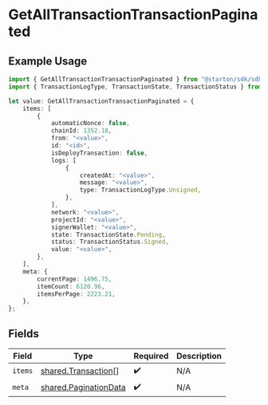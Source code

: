 # GetAllTransactionTransactionPaginated

## Example Usage

```typescript
import { GetAllTransactionTransactionPaginated } from "@starton/sdk/sdk/models/operations";
import { TransactionLogType, TransactionState, TransactionStatus } from "@starton/sdk/sdk/models/shared";

let value: GetAllTransactionTransactionPaginated = {
    items: [
        {
            automaticNonce: false,
            chainId: 1352.18,
            from: "<value>",
            id: "<id>",
            isDeployTransaction: false,
            logs: [
                {
                    createdAt: "<value>",
                    message: "<value>",
                    type: TransactionLogType.Unsigned,
                },
            ],
            network: "<value>",
            projectId: "<value>",
            signerWallet: "<value>",
            state: TransactionState.Pending,
            status: TransactionStatus.Signed,
            value: "<value>",
        },
    ],
    meta: {
        currentPage: 1496.75,
        itemCount: 6120.96,
        itemsPerPage: 2223.21,
    },
};
```

## Fields

| Field                                                                 | Type                                                                  | Required                                                              | Description                                                           |
| --------------------------------------------------------------------- | --------------------------------------------------------------------- | --------------------------------------------------------------------- | --------------------------------------------------------------------- |
| `items`                                                               | [shared.Transaction](../../../sdk/models/shared/transaction.md)[]     | :heavy_check_mark:                                                    | N/A                                                                   |
| `meta`                                                                | [shared.PaginationData](../../../sdk/models/shared/paginationdata.md) | :heavy_check_mark:                                                    | N/A                                                                   |